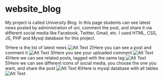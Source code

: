 # website_blog
My project is called University Blog.
In this page students can see latest news posted by administration of uni, comment the post, and share it via different social media like Facebook, Twitter, Gmail, etc.
I used HTML, CSS, JS, PHP and Mysql database for this project.


1)Here is the list of latest news ![Alt Text](https://imgur.com/QyLoBtA.jpg)
2)Here you can see a post and comment it ![Alt Text](https://imgur.com/PU1IDfj.jpg)
3)Here you see your uploaded comment ![Alt Text](https://imgur.com/03VE1BI.jpg) 
4)Here we can see related posts, tagged with the same tag ![Alt Text](https://imgur.com/bl3WsWl.jpg) 
5)Here we can see different icons of social media, you choose the one you want, and share the post ![Alt Text](https://imgur.com/R8MEFa2.jpg) 
6)Here is mysql database with all tables ![Alt Text](https://imgur.com/Xw7JCC9.jpg) 
